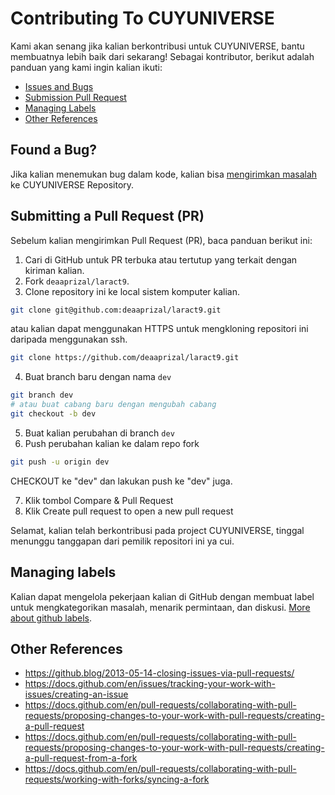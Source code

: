 # Contributing To CUYUNIVERSE
Kami akan senang jika kalian berkontribusi untuk CUYUNIVERSE, bantu membuatnya lebih baik dari sekarang! Sebagai kontributor, berikut adalah panduan yang kami ingin kalian ikuti:

 - [Issues and Bugs](#issue) 
 - [Submission Pull Request](#submit-pr)
 - [Managing Labels](#managing-labels)
 - [Other References](#other-references)

## <a name="issue"></a> Found a Bug?
Jika kalian menemukan bug dalam kode, kalian bisa <a href="https://github.com/deaaprizal/laract9/issues">mengirimkan masalah</a> ke CUYUNIVERSE Repository.

## <a name="submit-pr"></a> Submitting a Pull Request (PR)
Sebelum kalian mengirimkan Pull Request (PR), baca panduan berikut ini:
1. Cari di GitHub untuk PR terbuka atau tertutup yang terkait dengan kiriman kalian.
2. Fork `deaaprizal/laract9`.
3. Clone repository ini ke local sistem komputer kalian.
```bash
git clone git@github.com:deaaprizal/laract9.git
```
atau kalian dapat menggunakan HTTPS untuk mengkloning repositori ini daripada menggunakan ssh.
```bash
git clone https://github.com/deaaprizal/laract9.git
```
4. Buat branch baru dengan nama `dev`
```bash
git branch dev
# atau buat cabang baru dengan mengubah cabang
git checkout -b dev
```
5. Buat kalian perubahan di branch `dev`
6. Push perubahan kalian ke dalam repo fork
```bash
git push -u origin dev
```
CHECKOUT ke "dev" dan lakukan push ke "dev" juga.

7. Klik tombol Compare & Pull Request
8. Klik Create pull request to open a new pull request

Selamat, kalian telah berkontribusi pada project CUYUNIVERSE, tinggal menunggu tanggapan dari pemilik repositori ini ya cui.

## <a name="managing-labels"></a> Managing labels
Kalian dapat mengelola pekerjaan kalian di GitHub dengan membuat label untuk mengkategorikan masalah, menarik permintaan, dan diskusi. [More about github labels](https://docs.github.com/en/issues/using-labels-and-milestones-to-track-work/managing-labels).


## <a name="other-references"></a> Other References
- https://github.blog/2013-05-14-closing-issues-via-pull-requests/
- https://docs.github.com/en/issues/tracking-your-work-with-issues/creating-an-issue
- https://docs.github.com/en/pull-requests/collaborating-with-pull-requests/proposing-changes-to-your-work-with-pull-requests/creating-a-pull-request
- https://docs.github.com/en/pull-requests/collaborating-with-pull-requests/proposing-changes-to-your-work-with-pull-requests/creating-a-pull-request-from-a-fork
- https://docs.github.com/en/pull-requests/collaborating-with-pull-requests/working-with-forks/syncing-a-fork
